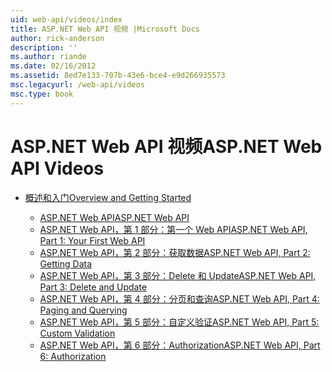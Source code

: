 ```yaml
---
uid: web-api/videos/index
title: ASP.NET Web API 视频 |Microsoft Docs
author: rick-anderson
description: ''
ms.author: riande
ms.date: 02/16/2012
ms.assetid: 8ed7e133-707b-43e6-bce4-e9d266935573
msc.legacyurl: /web-api/videos
msc.type: book
---
```

<a name="aspnet-web-api-videos"></a><span data-ttu-id="604fa-102">ASP.NET Web API 视频</span><span class="sxs-lookup"><span data-stu-id="604fa-102">ASP.NET Web API Videos</span></span>
====================
- [<span data-ttu-id="604fa-103">概述和入门</span><span class="sxs-lookup"><span data-stu-id="604fa-103">Overview and Getting Started</span></span>](getting-started/index.md)

    - [<span data-ttu-id="604fa-104">ASP.NET Web API</span><span class="sxs-lookup"><span data-stu-id="604fa-104">ASP.NET Web API</span></span>](getting-started/aspnet-web-api.md)
    - [<span data-ttu-id="604fa-105">ASP.NET Web API，第 1 部分：第一个 Web API</span><span class="sxs-lookup"><span data-stu-id="604fa-105">ASP.NET Web API, Part 1: Your First Web API</span></span>](getting-started/your-first-web-api.md)
    - [<span data-ttu-id="604fa-106">ASP.NET Web API，第 2 部分：获取数据</span><span class="sxs-lookup"><span data-stu-id="604fa-106">ASP.NET Web API, Part 2: Getting Data</span></span>](getting-started/getting-data.md)
    - [<span data-ttu-id="604fa-107">ASP.NET Web API，第 3 部分：Delete 和 Update</span><span class="sxs-lookup"><span data-stu-id="604fa-107">ASP.NET Web API, Part 3: Delete and Update</span></span>](getting-started/delete-and-update.md)
    - [<span data-ttu-id="604fa-108">ASP.NET Web API，第 4 部分：分页和查询</span><span class="sxs-lookup"><span data-stu-id="604fa-108">ASP.NET Web API, Part 4: Paging and Querying</span></span>](getting-started/paging-and-querying.md)
    - [<span data-ttu-id="604fa-109">ASP.NET Web API，第 5 部分：自定义验证</span><span class="sxs-lookup"><span data-stu-id="604fa-109">ASP.NET Web API, Part 5: Custom Validation</span></span>](getting-started/custom-validation.md)
    - [<span data-ttu-id="604fa-110">ASP.NET Web API，第 6 部分：Authorization</span><span class="sxs-lookup"><span data-stu-id="604fa-110">ASP.NET Web API, Part 6: Authorization</span></span>](getting-started/authorization.md)
